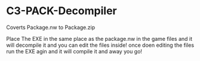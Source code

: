 # C3-PACK-Decompiler
Coverts Package.nw to Package.zip

Place The EXE in the same place as the package.nw in the game files and it will decompile it and you can edit the files inside!
once doen editing the files run the EXE agin and it will compile it and away you go!
